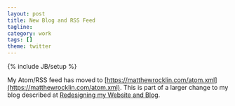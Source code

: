```yaml
---
layout: post
title: New Blog and RSS Feed
tagline:
category: work
tags: []
theme: twitter
---
```

{% include JB/setup %}

My Atom/RSS feed has moved to [https://matthewrocklin.com/atom.xml](https://matthewrocklin.com/atom.xml).
This is part of a larger change to my blog described at [Redesigning my Website
and Blog](https://matthewrocklin.com/redesign-blog.html).
